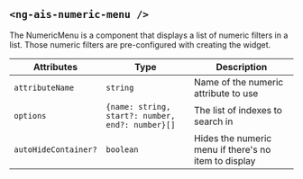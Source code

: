 ## `<ng-ais-numeric-menu />`

The NumericMenu is a component that displays a list of numeric filters in a list. Those numeric filters are pre-configured with creating the widget.

| Attributes      | Type                                                 | Description
| -               | -                                                | -
| `attributeName` | `string`                                         | Name of the numeric attribute to use
| `options`       | `{name: string, start?: number, end?: number}[]` | The list of indexes to search in
| `autoHideContainer?` | `boolean`  | Hides the numeric menu if there's no item to display
